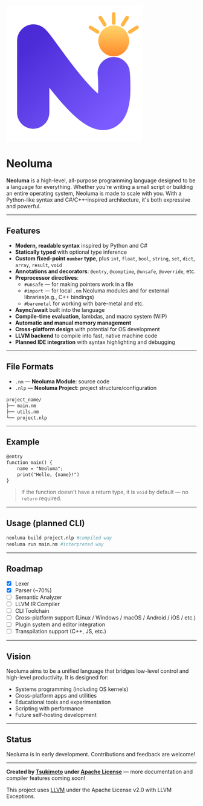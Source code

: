 <img src="neoluma.png" width="360px"/>

# Neoluma

**Neoluma** is a high-level, all-purpose programming language designed to be a language for everything. Whether you're writing a small script or building an entire operating system, Neoluma is made to scale with you. With a Python-like syntax and C#/C++-inspired architecture, it's both expressive and powerful.

---

## Features

- **Modern, readable syntax** inspired by Python and C#
- **Statically typed** with optional type inference
- **Custom fixed-point `number` type**, plus `int`, `float`, `bool`, `string`, `set`, `dict`, `array`, `result`, `void`
- **Annotations and decorators**: `@entry`, `@comptime`, `@unsafe`, `@override`, etc.
- **Preprocessor directives**:
  - `#unsafe` — for making pointers work in a file
  - `#import` — for local `.nm` Neoluma modules and for external libraries(e.g., C++ bindings)
  - `#baremetal` for working with bare-metal and etc.
- **Async/await** built into the language
- **Compile-time evaluation**, lambdas, and macro system (WIP)
- **Automatic and manual memory management**
- **Cross-platform design** with potential for OS development
- **LLVM backend** to compile into fast, native machine code
- **Planned IDE integration** with syntax highlighting and debugging

---

## File Formats

- `.nm` — **Neoluma Module**: source code
- `.nlp` — **Neoluma Project**: project structure/configuration

```
project_name/
├── main.nm
├── utils.nm
└── project.nlp
```

---

## Example

```neoluma
@entry
function main() {
    name = "Neoluma";
    print("Hello, {name}!")
}
```
> If the function doesn't have a return type, it is `void` by default — no `return` required.

---

## Usage (planned CLI)

```bash
neoluma build project.nlp #compiled way
neoluma run main.nm #interpreted way
```

---

## Roadmap

- [x] Lexer
- [x] Parser (~70%)
- [ ] Semantic Analyzer
- [ ] LLVM IR Compiler
- [ ] CLI Toolchain
- [ ] Cross-platform support (Linux / Windows / macOS / Android / iOS / etc.)
- [ ] Plugin system and editor integration
- [ ] Transpilation support (C++, JS, etc.)

---

## Vision

Neoluma aims to be a unified language that bridges low-level control and high-level productivity. It is designed for:

- Systems programming (including OS kernels)
- Cross-platform apps and utilities
- Educational tools and experimentation
- Scripting with performance
- Future self-hosting development

---

## Status

Neoluma is in early development. Contributions and feedback are welcome!

---

**Created by [Tsukimoto](https://github.com/TsukimotoX) under [Apache License](./LICENSE)** — more documentation and compiler features coming soon!

This project uses [LLVM](https://llvm.org/) under the Apache License v2.0 with LLVM Exceptions.
